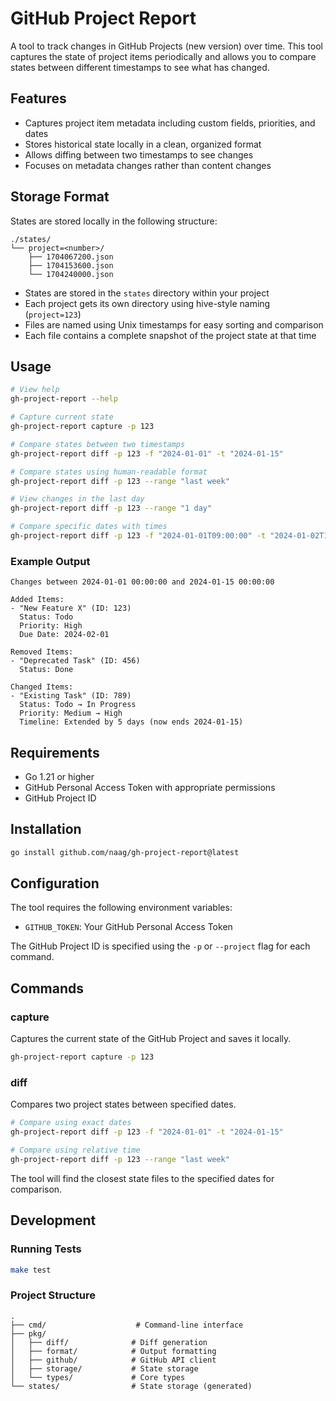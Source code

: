 # GitHub Project Report

A tool to track changes in GitHub Projects (new version) over time. This tool captures the state of project items periodically and allows you to compare states between different timestamps to see what has changed.

## Features

- Captures project item metadata including custom fields, priorities, and dates
- Stores historical state locally in a clean, organized format
- Allows diffing between two timestamps to see changes
- Focuses on metadata changes rather than content changes

## Storage Format

States are stored locally in the following structure:
```
./states/
└── project=<number>/
    ├── 1704067200.json
    ├── 1704153600.json
    └── 1704240000.json
```

- States are stored in the `states` directory within your project
- Each project gets its own directory using hive-style naming (`project=123`)
- Files are named using Unix timestamps for easy sorting and comparison
- Each file contains a complete snapshot of the project state at that time

## Usage

```bash
# View help
gh-project-report --help

# Capture current state
gh-project-report capture -p 123

# Compare states between two timestamps
gh-project-report diff -p 123 -f "2024-01-01" -t "2024-01-15"

# Compare states using human-readable format
gh-project-report diff -p 123 --range "last week"

# View changes in the last day
gh-project-report diff -p 123 --range "1 day"

# Compare specific dates with times
gh-project-report diff -p 123 -f "2024-01-01T09:00:00" -t "2024-01-02T17:00:00"
```

### Example Output

```
Changes between 2024-01-01 00:00:00 and 2024-01-15 00:00:00

Added Items:
- "New Feature X" (ID: 123)
  Status: Todo
  Priority: High
  Due Date: 2024-02-01

Removed Items:
- "Deprecated Task" (ID: 456)
  Status: Done

Changed Items:
- "Existing Task" (ID: 789)
  Status: Todo → In Progress
  Priority: Medium → High
  Timeline: Extended by 5 days (now ends 2024-01-15)
```

## Requirements

- Go 1.21 or higher
- GitHub Personal Access Token with appropriate permissions
- GitHub Project ID

## Installation

```bash
go install github.com/naag/gh-project-report@latest
```

## Configuration

The tool requires the following environment variables:
- `GITHUB_TOKEN`: Your GitHub Personal Access Token

The GitHub Project ID is specified using the `-p` or `--project` flag for each command.

## Commands

### capture
Captures the current state of the GitHub Project and saves it locally.

```bash
gh-project-report capture -p 123
```

### diff
Compares two project states between specified dates.

```bash
# Compare using exact dates
gh-project-report diff -p 123 -f "2024-01-01" -t "2024-01-15"

# Compare using relative time
gh-project-report diff -p 123 --range "last week"
```

The tool will find the closest state files to the specified dates for comparison.

## Development

### Running Tests

```bash
make test
```

### Project Structure

```
.
├── cmd/                    # Command-line interface
├── pkg/
│   ├── diff/              # Diff generation
│   ├── format/            # Output formatting
│   ├── github/            # GitHub API client
│   ├── storage/           # State storage
│   └── types/             # Core types
└── states/                # State storage (generated)
```